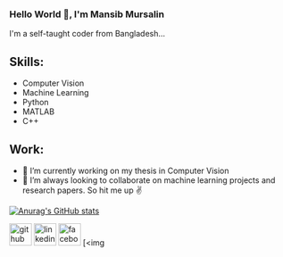 ### Hello World 👋, I'm Mansib Mursalin
I'm a self-taught coder from Bangladesh...

## Skills: 
* Computer Vision
* Machine Learning
* Python
* MATLAB
* C++

## Work:

- 🔭 I’m currently working on my thesis in Computer Vision
- 🧪 I’m always looking to collaborate on machine learning projects and research papers. So hit me up ✌

[![Anurag's GitHub stats](https://github-readme-stats.vercel.app/api?username=mansibm6)](https://github.com/anuraghazra/github-readme-stats)


[<img src='https://cdn.jsdelivr.net/npm/simple-icons@3.0.1/icons/github.svg' alt='github' height='40'>](https://github.com/mansibm6)  [<img src='https://cdn.jsdelivr.net/npm/simple-icons@3.0.1/icons/linkedin.svg' alt='linkedin' height='40'>](https://www.linkedin.com/in/mansibm6/)  [<img src='https://cdn.jsdelivr.net/npm/simple-icons@3.0.1/icons/facebook.svg' alt='facebook' height='40'>](https://www.facebook.com/mansibm6)  [<img 

